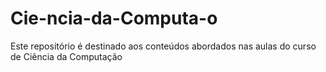 # Cie-ncia-da-Computa-o
Este repositório é destinado aos conteúdos abordados nas aulas do curso de Ciência da Computação
